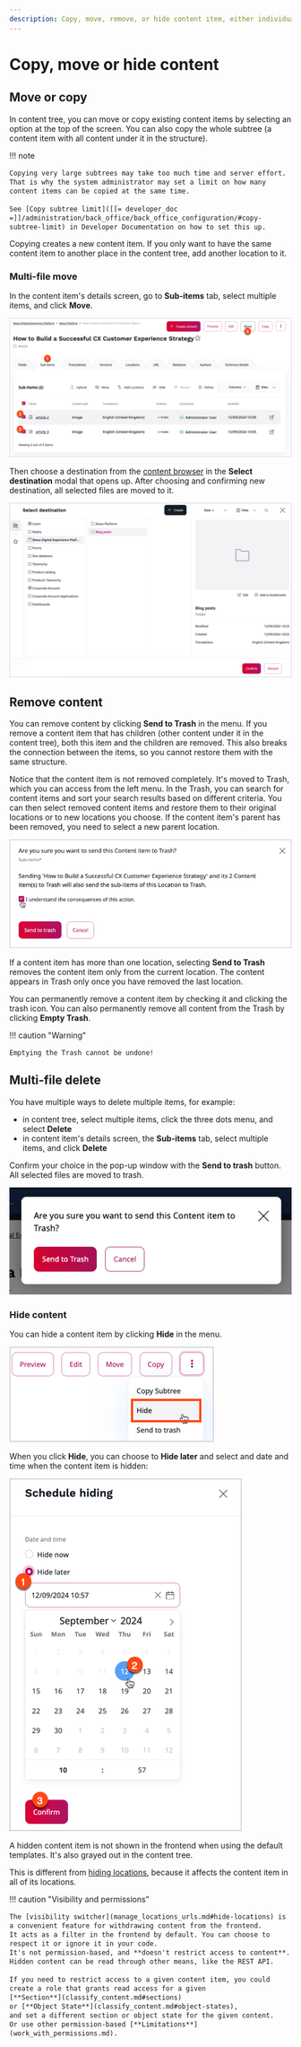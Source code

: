 ```yaml
---
description: Copy, move, remove, or hide content item, either individually or in bulk.
---
```


# Copy, move or hide content

## Move or copy

In content tree, you can move or copy existing content items by selecting an option at the top of the screen.
You can also copy the whole subtree (a content item with all content under it in the structure).

!!! note

    Copying very large subtrees may take too much time and server effort.
    That is why the system administrator may set a limit on how many content items can be copied at the same time.

    See [Copy subtree limit]([[= developer_doc =]]/administration/back_office/back_office_configuration/#copy-subtree-limit) in Developer Documentation on how to set this up.

Copying creates a new content item.
If you only want to have the same content item to another place in the content tree, add another location to it.

### Multi-file move

In the content item's details screen, go to **Sub-items** tab, select multiple items, and click **Move**.

![Multi-file move](img/multi_file_move.png)

Then choose a destination from the [content browser](../../getting_started/discover_ui.md#content-browser) in the **Select destination** modal that opens up.
After choosing and confirming new destination, all selected files are moved to it.

![Multi-file move](img/multi_file_move_location.png)

## Remove content

You can remove content by clicking **Send to Trash** in the menu.
If you remove a content item that has children (other content under it in the content tree), both this item and the children are removed. This also breaks the connection between the items, so you cannot restore them with the same structure.

Notice that the content item is not removed completely.
It's moved to Trash, which you can access from the left menu.
In the Trash, you can search for content items and sort your search results based on different criteria.
You can then select removed content items and restore them to their original locations or to new locations you choose.
If the content item's parent has been removed, you need to select a new parent location.

![Warning before emptying the trash](img/empty_trash_warning.png "Warning before emptying the Trash")

If a content item has more than one location, selecting **Send to Trash** removes the content item only from the current location.
The content appears in Trash only once you have removed the last location.

You can permanently remove a content item by checking it and clicking the trash icon.
You can also permanently remove all content from the Trash by clicking **Empty Trash**.

!!! caution "Warning"

    Emptying the Trash cannot be undone!

## Multi-file delete

You have multiple ways to delete multiple items, for example:

- in content tree, select multiple items, click the three dots menu, and select **Delete**
- in content item's details screen, the **Sub-items** tab, select multiple items, and click **Delete**

Confirm your choice in the pop-up window with the **Send to trash** button.
All selected files are moved to trash.

![Multi-file delete](img/multi_file_delete.png)

### Hide content

You can hide a content item by clicking **Hide** in the menu.

![Hide content icon](img/hide_content_icon.png)

When you click **Hide**, you can choose to **Hide later** and select and date and time when the content item is hidden:

![Schedule hiding panel](img/schedule_hiding.png)

A hidden content item is not shown in the frontend when using the default templates.
It's also grayed out in the content tree.

This is different from [hiding locations](manage_locations_urls.md#hide-locations), because it affects the content item in all of its locations.

!!! caution "Visibility and permissions"

    The [visibility switcher](manage_locations_urls.md#hide-locations) is a convenient feature for withdrawing content from the frontend.
    It acts as a filter in the frontend by default. You can choose to respect it or ignore it in your code.
    It's not permission-based, and **doesn't restrict access to content**.
    Hidden content can be read through other means, like the REST API.

    If you need to restrict access to a given content item, you could create a role that grants read access for a given
    [**Section**](classify_content.md#sections)
    or [**Object State**](classify_content.md#object-states),
    and set a different section or object state for the given content.
    Or use other permission-based [**Limitations**](work_with_permissions.md).
